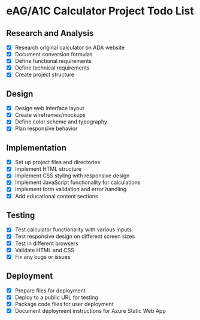 # eAG/A1C Calculator Project Todo List

## Research and Analysis
- [x] Research original calculator on ADA website
- [x] Document conversion formulas
- [x] Define functional requirements
- [x] Define technical requirements
- [x] Create project structure

## Design
- [x] Design web interface layout
- [x] Create wireframes/mockups
- [x] Define color scheme and typography
- [x] Plan responsive behavior

## Implementation
- [x] Set up project files and directories
- [x] Implement HTML structure
- [x] Implement CSS styling with responsive design
- [x] Implement JavaScript functionality for calculations
- [x] Implement form validation and error handling
- [x] Add educational content sections

## Testing
- [x] Test calculator functionality with various inputs
- [x] Test responsive design on different screen sizes
- [x] Test in different browsers
- [x] Validate HTML and CSS
- [x] Fix any bugs or issues

## Deployment
- [x] Prepare files for deployment
- [x] Deploy to a public URL for testing
- [x] Package code files for user deployment
- [x] Document deployment instructions for Azure Static Web App
